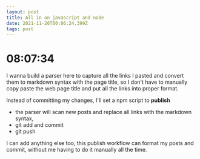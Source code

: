 ```yaml
---
layout: post
title: All in on javascript and node
date: 2021-11-26T00:06:24.399Z
tags: post
---
```


# 08:07:34

I wanna build a parser here to capture all the links I pasted and convert them to markdown syntax with the page title, so I don't have to manually copy paste the web page title and put all the links into proper format.

Instead of committing my changes, I'll set a npm script to **publish**

- the parser will scan new posts and replace all links with the markdown syntax,
- git add and commit
- git push

I can add anything else too, this publish workflow can format my posts and commit, without me having to do it manually all the time.
